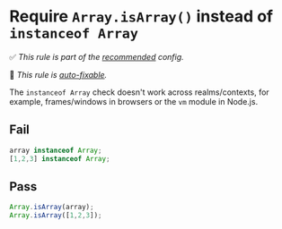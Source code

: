 # Require `Array.isArray()` instead of `instanceof Array`

<!-- Do not manually modify RULE_NOTICE part -->
<!-- RULE_NOTICE_START -->
✅ *This rule is part of the [recommended](https://github.com/sindresorhus/eslint-plugin-unicorn#recommended-config) config.*

🔧 *This rule is [auto-fixable](https://eslint.org/docs/user-guide/command-line-interface#fixing-problems).*
<!-- RULE_NOTICE_END -->

The `instanceof Array` check doesn't work across realms/contexts, for example, frames/windows in browsers or the `vm` module in Node.js.

## Fail

```js
array instanceof Array;
[1,2,3] instanceof Array;
```

## Pass

```js
Array.isArray(array);
Array.isArray([1,2,3]);
```
